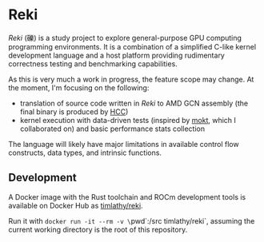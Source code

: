 # Reki

_Reki_ (礫) is a study project to explore general-purpose GPU computing
programming environments. It is a combination of a simplified C-like
kernel development language and a host platform providing rudimentary
correctness testing and benchmarking capabilities.

As this is very much a work in progress, the feature scope may change.
At the moment, I'm focusing on the following:

* translation of source code written in _Reki_ to AMD GCN assembly
(the final binary is produced by [HCC](https://github.com/RadeonOpenCompute/hcc/wiki))
* kernel execution with data-driven tests
(inspired by [mokt](https://github.com/band-of-four/master-of-kernel-testing),
which I collaborated on) and basic performance stats collection

The language will likely have major limitations in available
control flow constructs, data types, and intrinsic functions.

## Development

A Docker image with the Rust toolchain and ROCm development tools is available
on Docker Hub as [timlathy/reki](https://hub.docker.com/r/timlathy/reki/).

Run it with `docker run -it --rm -v \`pwd\`:/src timlathy/reki`, assuming
the current working directory is the root of this repository.
